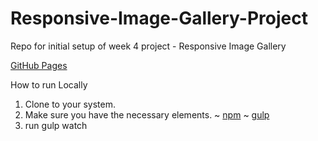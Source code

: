 # Responsive-Image-Gallery-Project
Repo for initial setup of week 4 project - Responsive Image Gallery

[GitHub Pages](https://tmolano.github.io/Responsive-Image-Gallery-Project/)

How to run Locally

1) Clone to your system.
2) Make sure you have the necessary elements.
	~ [npm](https://github.com/creationix/nvm)
	~ [gulp](https://github.com/gulpjs/gulp) 
3) run gulp watch
